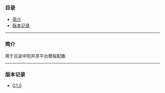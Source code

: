 ### 目录

* [简介](#abstract)
* [版本记录](#version)

---

### <a name="abstract">简介</a>

用于吕梁中阳共享平台模板配置.

---

### <a name="version">版本记录</a>

* [0.1.0](./Docs/Version/0.1.0.md "0.1.0")